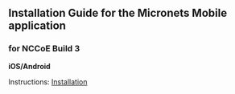 ## Installation Guide for the Micronets Mobile application
### for NCCoE Build 3

**iOS/Android**

Instructions:
[Installation](https://github.com/cablelabs/micronets-mobile/blob/nccoe-build-3/README.md#Installation)
